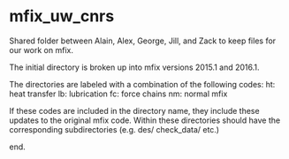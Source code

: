 # mfix_uw_cnrs
Shared folder between Alain, Alex, George, Jill, and Zack to keep
files for our work on mfix.

The initial directory is broken up into mfix versions 2015.1 and
2016.1.

The directories are labeled with a combination of the following codes:
	ht: heat transfer
	lb: lubrication
	fc: force chains
	nm: normal mfix

If these codes are included in the directory name, they include
these updates to the original mfix code. Within these
directories should have the corresponding subdirectories (e.g.
des/ check_data/ etc.)

end.
